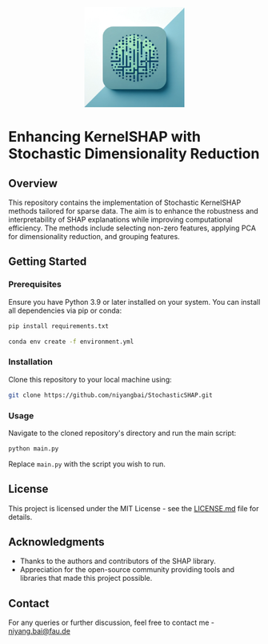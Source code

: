 <p align="center">
  <img src="logo.webp" alt="StochasticSHAP Logo" width="200"/>
</p>

# Enhancing KernelSHAP with Stochastic Dimensionality Reduction

## Overview
This repository contains the implementation of Stochastic KernelSHAP methods tailored for sparse data. The aim is to enhance the robustness and interpretability of SHAP explanations while improving computational efficiency. The methods include selecting non-zero features, applying PCA for dimensionality reduction, and grouping features.

## Getting Started

### Prerequisites
Ensure you have Python 3.9 or later installed on your system. You can install all dependencies via pip or conda:
```bash
pip install requirements.txt
```
```bash
conda env create -f environment.yml
```

### Installation
Clone this repository to your local machine using:
```bash
git clone https://github.com/niyangbai/StochasticSHAP.git
```

### Usage
Navigate to the cloned repository's directory and run the main script:
```bash
python main.py
```
Replace `main.py` with the script you wish to run.

## License
This project is licensed under the MIT License - see the [LICENSE.md](LICENSE.md) file for details.

## Acknowledgments
- Thanks to the authors and contributors of the SHAP library.
- Appreciation for the open-source community providing tools and libraries that made this project possible.

## Contact
For any queries or further discussion, feel free to contact me - niyang.bai@fau.de
